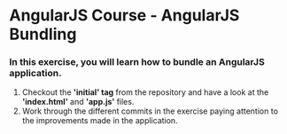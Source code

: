 AngularJS Course - AngularJS Bundling
=====================================

### In this exercise, you will learn how to bundle an AngularJS application.
1. Checkout the __'initial' tag__ from the repository and have a look at the __'index.html'__ and __'app.js'__ files.
2. Work through the different commits in the exercise paying attention to the improvements made in the application.
